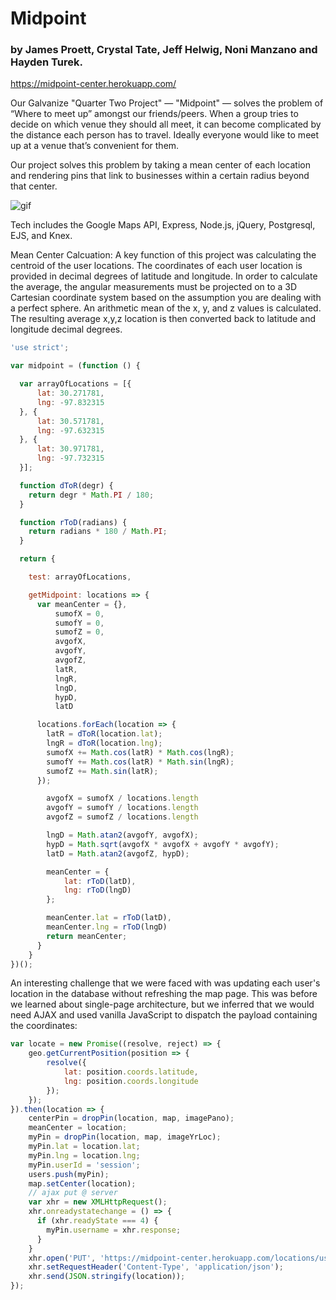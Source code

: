 <!--

<div id="readme" class="readme blob instapaper_body">
  <article class="markdown-body entry-content" itemprop="text"><h1><a id="user-content-sprintr" class="anchor" href="#sprintr" aria-hidden="true"><svg aria-hidden="true" class="octicon octicon-link" height="16" version="1.1" viewBox="0 0 16 16" width="16"><path fill-rule="evenodd" d="M4 9h1v1H4c-1.5 0-3-1.69-3-3.5S2.55 3 4 3h4c1.45 0 3 1.69 3 3.5 0 1.41-.91 2.72-2 3.25V8.59c.58-.45 1-1.27 1-2.09C10 5.22 8.98 4 8 4H4c-.98 0-2 1.22-2 2.5S3 9 4 9zm9-3h-1v1h1c1 0 2 1.22 2 2.5S13.98 12 13 12H9c-.98 0-2-1.22-2-2.5 0-.83.42-1.64 1-2.09V6.25c-1.09.53-2 1.84-2 3.25C6 11.31 7.55 13 9 13h4c1.45 0 3-1.69 3-3.5S14.5 6 13 6z"></path></svg></a>Midpoint</h1> -->

# Midpoint

### by James Proett, Crystal Tate, Jeff Helwig, Noni Manzano and Hayden Turek.
https://midpoint-center.herokuapp.com/


Our Galvanize "Quarter Two Project" — "Midpoint" — solves the problem of “Where to meet up” amongst our friends/peers. When a group tries to decide on which venue they should all meet, it can become complicated by the distance each person has to travel.  Ideally everyone would like to meet up at a venue that’s convenient for them.

Our project solves this problem by taking a mean center of each location and rendering pins that link to businesses within a certain radius beyond that center.

![gif](./public/image/hdmid.gif?raw=true)

Tech includes the Google Maps API, Express, Node.js, jQuery, Postgresql, EJS, and Knex.

Mean Center Calcuation:
A key function of this project was calculating the centroid of the user locations. The coordinates of each user location is provided in decimal degrees of latitude and longitude. In order to calculate the average, the angular measurements must be projected on to a 3D Cartesian coordinate system based on the assumption you are dealing with a perfect sphere. An arithmetic mean of the x, y, and z values is calculated. The resulting average x,y,z location is then converted back to latitude and longitude decimal degrees. 


```javascript
'use strict';

var midpoint = (function () {

  var arrayOfLocations = [{
      lat: 30.271781,
      lng: -97.832315
  }, {
      lat: 30.571781,
      lng: -97.632315
  }, {
      lat: 30.971781,
      lng: -97.732315
  }];

  function dToR(degr) {
    return degr * Math.PI / 180;
  }

  function rToD(radians) {
    return radians * 180 / Math.PI;
  }

  return {

    test: arrayOfLocations,

    getMidpoint: locations => {
      var meanCenter = {},
          sumofX = 0,
          sumofY = 0,
          sumofZ = 0,
          avgofX,
          avgofY,
          avgofZ,
          latR,
          lngR,
          lngD,
          hypD,
          latD

      locations.forEach(location => {
        latR = dToR(location.lat);
        lngR = dToR(location.lng);
        sumofX += Math.cos(latR) * Math.cos(lngR);
        sumofY += Math.cos(latR) * Math.sin(lngR);
        sumofZ += Math.sin(latR);
      });

        avgofX = sumofX / locations.length
        avgofY = sumofY / locations.length
        avgofZ = sumofZ / locations.length

        lngD = Math.atan2(avgofY, avgofX);
        hypD = Math.sqrt(avgofX * avgofX + avgofY * avgofY);
        latD = Math.atan2(avgofZ, hypD);

        meanCenter = {
            lat: rToD(latD),
            lng: rToD(lngD)
        };

        meanCenter.lat = rToD(latD),
        meanCenter.lng = rToD(lngD)
        return meanCenter;
      }
    }
})();
```
An interesting challenge that we were faced with was updating each user's location in the database without refreshing the map page. This was before we learned about single-page architecture, but we inferred that we would need AJAX and used vanilla JavaScript to dispatch the payload containing the coordinates:

```javascript
var locate = new Promise((resolve, reject) => {
    geo.getCurrentPosition(position => {
        resolve({
            lat: position.coords.latitude,
            lng: position.coords.longitude
        });
    });
}).then(location => {
    centerPin = dropPin(location, map, imagePano);
    meanCenter = location;
    myPin = dropPin(location, map, imageYrLoc);
    myPin.lat = location.lat;
    myPin.lng = location.lng;
    myPin.userId = 'session';
    users.push(myPin);
    map.setCenter(location);
    // ajax put @ server
    var xhr = new XMLHttpRequest();
    xhr.onreadystatechange = () => {
      if (xhr.readyState === 4) {
        myPin.username = xhr.response;
      }
    }
    xhr.open('PUT', 'https://midpoint-center.herokuapp.com/locations/users');
    xhr.setRequestHeader('Content-Type', 'application/json');
    xhr.send(JSON.stringify(location));
});
```
